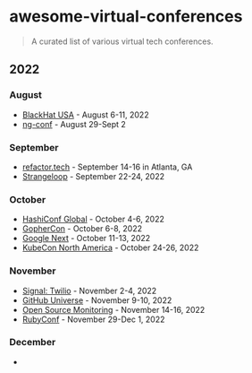 # awesome-virtual-conferences

> A curated list of various virtual tech conferences.


## 2022

### August
 - [BlackHat USA](https://www.blackhat.com/us-22/) - August 6-11, 2022 
 - [ng-conf](https://2022.ng-conf.org/) - August 29-Sept 2

### September
 - [refactor.tech]() - September 14-16 in Atlanta, GA
 - [Strangeloop](https://thestrangeloop.com/) - September 22-24, 2022

### October
 - [HashiConf Global](https://hashiconf.com/global/) - October 4-6, 2022
 - [GopherCon](https://www.gophercon.com/) - October 6-8, 2022
 - [Google Next](https://cloud.withgoogle.com/next) - October 11-13, 2022
 - [KubeCon North America](https://events.linuxfoundation.org/kubecon-cloudnativecon-north-america/) - October 24-26, 2022

### November
 - [Signal: Twilio](https://www.signal2022.com/twilio) - November 2-4, 2022
 - [GitHub Universe](https://www.githubuniverse.com/) - November 9-10, 2022 
 - [Open Source Monitoring](https://osmc.de/) - November 14-16, 2022
 - [RubyConf](https://rubyconf.org/) - November 29-Dec 1, 2022

### December
 - 
